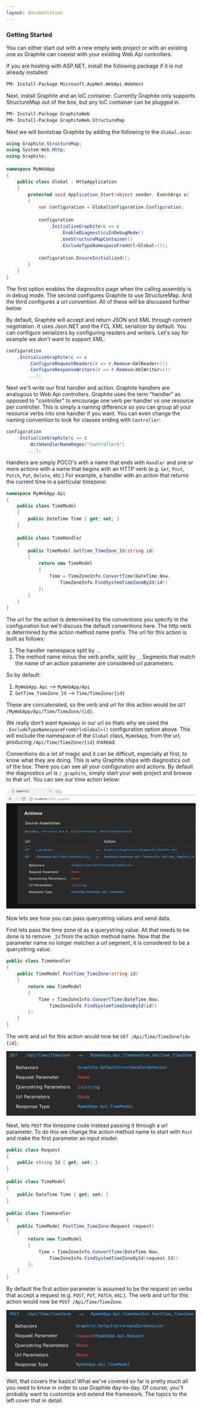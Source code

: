 ```yaml
---
layout: documentation
---
```


### Getting Started

You can either start out with a new empty web project or with an existing one as Graphite can coexist with your existing Web Api controllers.

If you are hosting with ASP.NET, install the following package if it is not already installed:

```bash
PM> Install-Package Microsoft.AspNet.WebApi.WebHost
```

Next, install Graphite and an IoC container. Currently Graphite only supports StructureMap out of the box, but any IoC container can be plugged in.

```bash
PM> Install-Package GraphiteWeb
PM> Install-Package GraphiteWeb.StructureMap
```

Next we will bootstrap Graphite by adding the following to the `Global.asax`:

```csharp
using Graphite.StructureMap;
using System.Web.Http;
using Graphite;

namespace MyWebApp
{
    public class Global : HttpApplication
    {
        protected void Application_Start(object sender, EventArgs e)
        {
            var configuration = GlobalConfiguration.Configuration;

            configuration
                .InitializeGraphite(c => c
                    .EnableDiagnosticsInDebugMode()
                    .UseStructureMapContainer()
                    .ExcludeTypeNamespaceFromUrl<Global>());

            configuration.EnsureInitialized();
        }
    }
}
```

The first option enables the diagnostics page when the calling assembly is in debug mode. The second configures Graphite to use StructureMap. And the third configures a url convention. All of these will be discussed further below.

By default, Graphite will accept and return JSON and XML through content negotiation. It uses Json.NET and the FCL XML serializer by default. You can configure serializers by configuring readers and writers. Let's say for example we *don't* want to support XML:

```csharp
configuration
    .InitializeGraphite(c => c
        .ConfigureRequestReaders(r => r.Remove<XmlReader>())
        .ConfigureResponseWriters(r => r.Remove<XmlWriter>())
        ...);
```

Next we'll write our first handler and action. Graphite handlers are analogous to Web Api controllers. Graphite uses the term "handler" as opposed to "controller" to encourage one verb per handler vs one resource per controller. This is simply a naming difference so you can group all your resource verbs into one handler if you want. You can even change the naming convention to look for classes ending with `Controller`: 

```csharp
configuration
    .InitializeGraphite(c => c
        .WithHandlerNameRegex("Controller$")
        ...);
```

Handlers are simply POCO's with a name that ends with `Handler` and one or more actions with a name that begins with an HTTP verb (e.g. `Get`, `Post`, `Patch`, `Put`, `Delete`, etc.) For example, a handler with an action that returns the current time in a particular timezone:

```csharp
namespace MyWebApp.Api
{
    public class TimeModel
    {
        public DateTime Time { get; set; }
    }

    public class TimeHandler
    {
        public TimeModel GetTime_TimeZone_Id(string id)
        {
            return new TimeModel
            {
                Time = TimeZoneInfo.ConvertTime(DateTime.Now,
                    TimeZoneInfo.FindSystemTimeZoneById(id))
            };
        }
    }
}
```

The url for the action is determined by the conventions you specify in the configuration but we'll discuss the default conventions here. The http verb is determined by the action method name prefix. The url for this action is built as follows:

1. The handler namespace split by `.`.
2. The method name minus the verb prefix, split by `_`. Segments that match the name of an action parameter are considered url parameters.

So by default:

1. `MyWebApp.Api` --> `MyWebApp/Api`
2. `GetTime_TimeZone_Id` --> `Time/TimeZone/{id}`

These are concatenated, so the verb and url for this action would be `GET /MyWebApp/Api/Time/TimeZone/{id}`. 

We really don't want `MyWebApp` in our url so thats why we used the `.ExcludeTypeNamespaceFromUrl<Global>()` configuration option above. This will exclude the namespace of the `Global` class, `MyWebApp`, from the url, producing `/Api/Time/TimeZone/{id}` instead.

Conventions do a lot of magic and it can be difficult, especially at first, to know what they are doing. This is why Graphite ships with diagnostics out of the box. There you can see all your configuration and actions. By default the diagnostics url is `/_graphite`, simply start your web project and browse to that url. You can see our time action below:

![Diagnostics](img/getting-started/diagnostics1.png)

Now lets see how you can pass querystring values and send data. 

First lets pass the time zone id as a querystring value. All that needs to be done is to remove `_Id` from the action method name. Now that the parameter name no longer matches a url segment, it is considered to be a querystring value.

```csharp
public class TimeHandler
{
    public TimeModel PostTime_TimeZone(string id)
    {
        return new TimeModel
        {
            Time = TimeZoneInfo.ConvertTime(DateTime.Now,
                TimeZoneInfo.FindSystemTimeZoneById(id))
        };
    }
}
```

The verb and url for this action would now be `GET /Api/Time/TimeZone?id={id}`. 

![Diagnostics](img/getting-started/diagnostics2.png)

Next, lets `POST` the timezone code instead passing it through a url parameter. To do this we change the action method name to start with `Post` and make the first parameter an input model:

```csharp
public class Request
{
    public string Id { get; set; }
}

public class TimeModel
{
    public DateTime Time { get; set; }
}

public class TimeHandler
{
    public TimeModel PostTime_TimeZone(Request request)
    {
        return new TimeModel
        {
            Time = TimeZoneInfo.ConvertTime(DateTime.Now,
                TimeZoneInfo.FindSystemTimeZoneById(request.Id))
        };
    }
}

```

By default the first action parameter is assumed to be the request on verbs that accept a request (e.g. `POST`, `PUT`, `PATCH`, etc.). The verb and url for this action would now be `POST /Api/Time/TimeZone`.

![Diagnostics](img/getting-started/diagnostics3.png) 

Well, that covers the basics! What we've covered so far is pretty much all you need to know in order to use Graphite day-to-day. Of course, you'll probably want to customize and extend the framework. The topics to the left cover that in detail.
